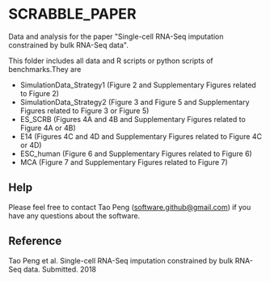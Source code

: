 # SCRABBLE_PAPER

Data and analysis for the paper "Single-cell RNA-Seq imputation constrained by bulk RNA-Seq data".

This folder includes all data and R scripts or python scripts of benchmarks.They are
- SimulationData_Strategy1 (Figure 2 and Supplementary Figures related to Figure 2)
- SimulationData_Strategy2 (Figure 3 and Figure 5 and Supplementary Figures related to Figure 3 or Figure 5)
- ES_SCRB (Figures 4A and 4B and Supplementary Figures related to Figure 4A or 4B)
- E14 (Figures 4C and 4D and Supplementary Figures related to Figure 4C or 4D)
- ESC_human (Figure 6 and Supplementary Figures related to Figure 6)
- MCA (Figure 7 and Supplementary Figures related to Figure 7)

## Help
Please feel free to contact Tao Peng (software.github@gmail.com) if you have any questions about the software.

## Reference
Tao Peng et al. Single-cell RNA-Seq imputation constrained by bulk RNA-Seq data. Submitted. 2018